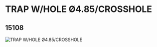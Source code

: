 # TRAP W/HOLE Ø4.85/CROSSHOLE
## 15108
![TRAP W/HOLE Ø4.85/CROSSHOLE](https://lc-www-live-s.legocdn.com/media/bricks/5/2/6065019.jpg)